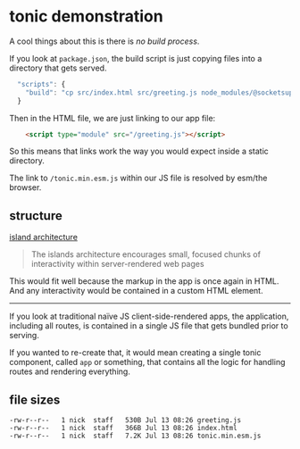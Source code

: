 # tonic demonstration

A cool things about this is there is *no build process*.

If you look at `package.json`, the build script is just copying files into a directory that gets served.

```js
  "scripts": {
    "build": "cp src/index.html src/greeting.js node_modules/@socketsupply/tonic/dist/tonic.min.esm.js public",
  }
```

Then in the HTML file, we are just linking to our app file:

```html
    <script type="module" src="/greeting.js"></script>
```

So this means that links work the way you would expect inside a static directory.

The link to `/tonic.min.esm.js` within our JS file is resolved by esm/the browser.

## structure

[island architecture](https://www.patterns.dev/posts/islands-architecture/)

> The islands architecture encourages small, focused chunks of interactivity within server-rendered web pages

This would fit well because the markup in the app is once again in HTML. And any interactivity would be contained in a custom HTML element.

----------------

If you look at traditional naïve JS client-side-rendered apps, the application, including all routes, is contained in a single JS file that gets bundled prior to serving.

If you wanted to re-create that, it would mean creating a single tonic component, called `app` or something, that contains all the logic for handling routes and rendering everything.


## file sizes

```
-rw-r--r--   1 nick  staff   530B Jul 13 08:26 greeting.js
-rw-r--r--   1 nick  staff   366B Jul 13 08:26 index.html
-rw-r--r--   1 nick  staff   7.2K Jul 13 08:26 tonic.min.esm.js
```
